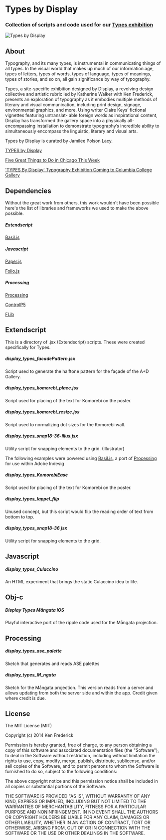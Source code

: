 Types by Display
============
### Collection of scripts and code used for our [Types exhibition](https://www.facebook.com/events/939127946101339/?fref=ts) ###


![Types by Display](https://scontent-a-lga.xx.fbcdn.net/hphotos-xaf1/t31.0-8/1965411_10154814686660094_8670772843428719457_o.jpg)



About
-------------

Typography, and its many types, is instrumental in communicating things of all types. In the visual world that makes up much of our information age, types of letters, types of words, types of language, types of meanings, types of stories, and so on, all gain significance by way of typography.

Types, a site-specific exhibition designed by Display, a revolving design collective and artistic rubric led by Katherine Walker with Ken Frederick, presents an exploration of typography as it embodies multiple methods of literary and visual communication, including print design, signage, environmental graphics, and more. Using writer Claire Keys’ fictional vignettes featuring untranslat- able foreign words as inspirational content, Display has transformed the gallery space into a physically all-encompassing installation to demonstrate typography’s incredible ability to simultaneously encompass the linguistic, literary and visual arts.

Types by Display is curated by Jamilee Polson Lacy.

[TYPES by Display](http://events.colum.edu/event/types_by_display)

[Five Great Things to Do in Chicago This Week](http://www.chicagomag.com/arts-culture/November-2014/Five-Great-Things-to-Do-in-Chicago-This-Week/)

['TYPES By Display' Typography Exhibition Coming to Columbia College Gallery](http://www.dnainfo.com/chicago/20141111/south-loop/types-by-display-typography-exhibition-coming-columbia-college-gallery)



Dependencies
-------------
Without the great work from others, this work wouldn't have been possible here's the list of libraries and frameworks we used to make the above possible.

##### Extendscript #####
[Basil.js](http://basiljs.ch/)

##### Javascript #####
[Paper.js](http://paperjs.org/)

[Folio.js](http://kennethfrederick.de/foliojs/)

##### Processing #####
[Processing](http://processing.org/)

[ControlP5](http://www.sojamo.de/libraries/controlP5/)

[FLib]()



Extendscript
-------------

This is a directory of .jsx (Extendscript) scripts. These were created specifically for Types.

##### display_types_facadePattern.jsx #####
Script used to generate the halftone pattern for the façade of the A+D Gallery.

##### display_types_komorebi_place.jsx #####
Script used for placing of the text for Komorebi on the poster.

##### display_types_komorebi_resize.jsx #####
Script used to normalizing dot sizes for the Komorebi wall.

##### display_types_snap18-36-illus.jsx #####
Utility script for snapping elements to the grid. (Illustrator)


The following examples were powered using [Basil.js](http://basiljs.ch/), a port of [Processing](http://processing.org/) for use within Adobe Indesig

##### display_types_KomorebiEase #####
Script used for placing of the text for Komorebi on the poster.

##### display_types_lappel_flip #####
Unused concept, but this script would flip the reading order of text from bottom to top.

##### display_types_snap18-36.jsx #####
Utility script for snapping elements to the grid.



Javascript
-------------

##### display_types_Culaccino #####
An HTML experiment that brings the static Culaccino idea to life.



Obj-c
-------------

##### Display Types Mångata iOS #####
Playful interactive port of the ripple code used for the Mångata projection.



Processing
-------------

##### display_types_ase_palette #####
Sketch that generates and reads ASE palettes

##### display_types_M_ngata #####
Sketch for the Mångata projection. This version reads from a server and allows updating from both the server side and within the app. Credit given where credit is due.




License
-------------
The MIT License (MIT)

Copyright (c) 2014 Ken Frederick

Permission is hereby granted, free of charge, to any person obtaining a copy
of this software and associated documentation files (the "Software"), to deal
in the Software without restriction, including without limitation the rights
to use, copy, modify, merge, publish, distribute, sublicense, and/or sell
copies of the Software, and to permit persons to whom the Software is
furnished to do so, subject to the following conditions:

The above copyright notice and this permission notice shall be included in all
copies or substantial portions of the Software.

THE SOFTWARE IS PROVIDED "AS IS", WITHOUT WARRANTY OF ANY KIND, EXPRESS OR
IMPLIED, INCLUDING BUT NOT LIMITED TO THE WARRANTIES OF MERCHANTABILITY,
FITNESS FOR A PARTICULAR PURPOSE AND NONINFRINGEMENT. IN NO EVENT SHALL THE
AUTHORS OR COPYRIGHT HOLDERS BE LIABLE FOR ANY CLAIM, DAMAGES OR OTHER
LIABILITY, WHETHER IN AN ACTION OF CONTRACT, TORT OR OTHERWISE, ARISING FROM,
OUT OF OR IN CONNECTION WITH THE SOFTWARE OR THE USE OR OTHER DEALINGS IN THE
SOFTWARE.



